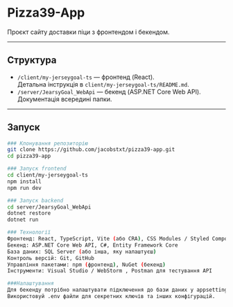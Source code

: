 # Pizza39-App

Проєкт сайту доставки піци з фронтендом і бекендом.

---

## Структура

- `/client/my-jerseygoal-ts` — фронтенд (React).  
  Детальна інструкція в `client/my-jerseygoal-ts/README.md`.
- `/server/JearsyGoal_WebApi` — бекенд (ASP.NET Core Web API).  
  Документація всередині папки.

---

## Запуск
```bash
### Клонування репозиторію
git clone https://github.com/jacobstxt/pizza39-app.git
cd pizza39-app

### Запуск frontend
cd client/my-jerseygoal-ts
npm install
npm run dev

### Запуск backend
cd server/JearsyGoal_WebApi
dotnet restore
dotnet run

### Технології
Фронтенд: React, TypeScript, Vite (або CRA), CSS Modules / Styled Components
Бекенд: ASP.NET Core Web API, C#, Entity Framework Core
База даних: SQL Server (або інша, яку налаштуєш)
Контроль версій: Git, GitHub
Управління пакетами: npm (фронтенд), NuGet (бекенд)
Інструменти: Visual Studio / WebStorm , Postman для тестування API

###Налаштування
Для бекенду потрібно налаштувати підключення до бази даних у appsettings.json.
Використовуй .env файли для секретних ключів та інших конфігурацій.


